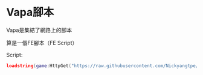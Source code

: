 # Vapa腳本
Vapa是集結了網路上的腳本

算是一個FE腳本（FE Script）

Script:
``` Lua
loadstring(game:HttpGet("https://raw.githubusercontent.com/Nickyangtpe/Vapa/main/Main.lua", true))()
```
